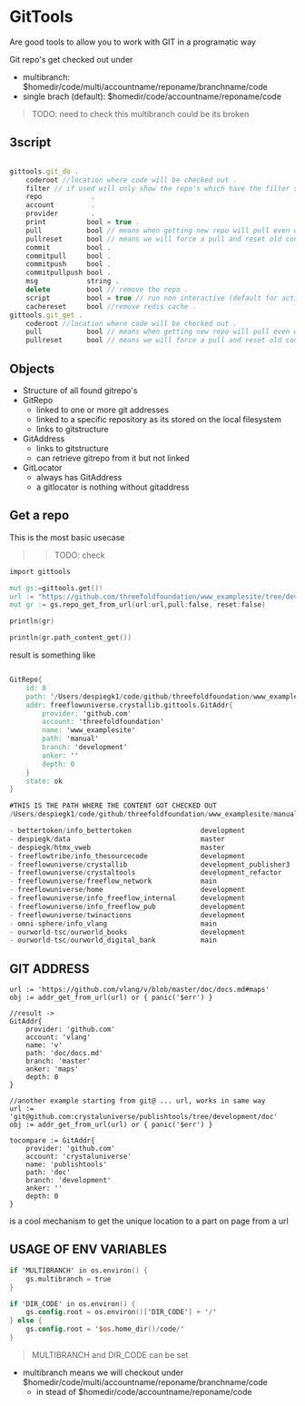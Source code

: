 # GitTools

Are good tools to allow you to work with GIT in a programatic way

Git repo's get checked out under

- multibranch: $homedir/code/multi/accountname/reponame/branchname/code 
- single brach (default): $homedir/code/accountname/reponame/code

>TODO: need to check this multibranch could be its broken

## 3script

```js

gittools.git_do .
    coderoot //location where code will be checked out .
    filter // if used will only show the repo's which have the filter string inside .
    repo            .
    account         .
    provider        .
    print          bool = true .
    pull           bool // means when getting new repo will pull even when repo is already there .
    pullreset      bool // means we will force a pull and reset old content	 .
    commit         bool .
    commitpull     bool .
    commitpush     bool .
    commitpullpush bool .
    msg            string .
    delete         bool // remove the repo . 
    script         bool = true // run non interactive (default for actions) .
    cachereset     bool //remove redis cache .
gittools.git_get .
    coderoot //location where code will be checked out .
    pull           bool // means when getting new repo will pull even when repo is already there .
    pullreset      bool // means we will force a pull and reset old content	 .

```

## Objects

- Structure of all found gitrepo's
- GitRepo
  - linked to one or more git addresses
  - linked to a specific repository as its stored on the local filesystem
  - links to gitstructure
- GitAddress
  - links to gitstructure
  - can retrieve gitrepo from it but not linked
- GitLocator
  - always has GitAddress
  - a gitlocator is nothing without gitaddress

## Get a repo

This is the most basic usecase

>> TODO: check

```v
import gittools

mut gs:=gittools.get()!
url := "https://github.com/threefoldfoundation/www_examplesite/tree/development/manual"
mut gr := gs.repo_get_from_url(url:url,pull:false, reset:false)

println(gr)

println(gr.path_content_get())

```

result is something like


```v

GitRepo{
    id: 8
    path: '/Users/despiegk1/code/github/threefoldfoundation/www_examplesite'
    addr: freeflowuniverse.crystallib.gittools.GitAddr{
        provider: 'github.com'
        account: 'threefoldfoundation'
        name: 'www_examplesite'
        path: 'manual'
        branch: 'development'
        anker: ''
        depth: 0
    }
    state: ok
}

#THIS IS THE PATH WHERE THE CONTENT GOT CHECKED OUT
/Users/despiegk1/code/github/threefoldfoundation/www_examplesite/manual

- bettertoken/info_bettertoken                 development             CHANGED
- despiegk/data                                master                  CHANGED
- despiegk/htmx_vweb                           master                  CHANGED
- freeflowtribe/info_thesourcecode             development             CHANGED
- freeflowuniverse/crystallib                  development_publisher3  CHANGED
- freeflowuniverse/crystaltools                development_refactor    CHANGED
- freeflowuniverse/freeflow_network            main                    CHANGED
- freeflowuniverse/home                        development             CHANGED
- freeflowuniverse/info_freeflow_internal      development             CHANGED
- freeflowuniverse/info_freeflow_pub           development             CHANGED
- freeflowuniverse/twinactions                 development             CHANGED
- omni-sphere/info_vlang                       main                    CHANGED
- ourworld-tsc/ourworld_books                  development             CHANGED
- ourworld-tsc/ourworld_digital_bank           main                    CHANGED

```

## GIT ADDRESS

```
url := 'https://github.com/vlang/v/blob/master/doc/docs.md#maps'
obj := addr_get_from_url(url) or { panic('$err') }

//result ->
GitAddr{
    provider: 'github.com'
    account: 'vlang'
    name: 'v'
    path: 'doc/docs.md'
    branch: 'master'
    anker: 'maps'
    depth: 0
}

//another example starting from git@ ... url, works in same way
url := 'git@github.com:crystaluniverse/publishtools/tree/development/doc'
obj := addr_get_from_url(url) or { panic('$err') }

tocompare := GitAddr{
    provider: 'github.com'
    account: 'crystaluniverse'
    name: 'publishtools'
    path: 'doc'
    branch: 'development'
    anker: ''
    depth: 0
}

```

is a cool mechanism to get the unique location to a part on page from a url

## USAGE OF ENV VARIABLES

```v
if 'MULTIBRANCH' in os.environ() {
    gs.multibranch = true
}

if 'DIR_CODE' in os.environ() {
    gs.config.root = os.environ()['DIR_CODE'] + '/'
} else {
    gs.config.root = '$os.home_dir()/code/'
}
```

> MULTIBRANCH and DIR_CODE can be set

- multibranch means we will checkout under $homedir/code/multi/accountname/reponame/branchname/code 
    - in stead of  $homedir/code/accountname/reponame/code